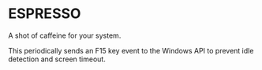 # ESPRESSO

A shot of caffeine for your system.

This periodically sends an F15 key event to the Windows API to prevent idle detection and screen timeout.